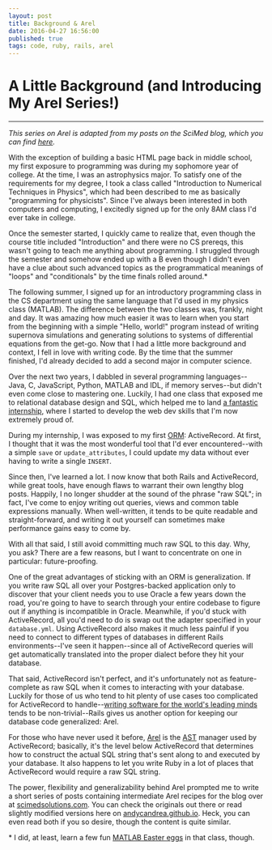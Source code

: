 ```yaml
---
layout: post
title: Background & Arel
date: 2016-04-27 16:56:00
published: true
tags: code, ruby, rails, arel
---
```


# A Little Background (and Introducing My Arel Series!)
-------------------------------------------------------------------------------

*This series on Arel is adapted from my posts on the SciMed blog, which you can
find [here](scimedsolutions.com/articles).*

With the exception of building a basic HTML page back in middle school, my first
exposure to programming was during my sophomore year of college. At the time, I
was an astrophysics major. To satisfy one of the requirements for my degree, I
took a class called "Introduction to Numerical Techniques in Physics", which had
been described to me as basically "programming for physicists". Since I've
always been interested in both computers and computing, I excitedly signed up
for the only 8AM class I'd ever take in college.

Once the semester started, I quickly came to realize that, even though the
course title included "Introduction" and there were no CS prereqs, this wasn't
going to teach me anything about programming. I struggled through the semester
and somehow ended up with a B even though I didn't even have a clue about such
advanced topics as the programmatical meanings of "loops" and "conditionals" by
the time finals rolled around.\*

The following summer, I signed up for an introductory programming class in the
CS department using the same language that I'd used in my physics class
(MATLAB). The difference between the two classes was, frankly, night and day. It
was amazing how much easier it was to learn when you start from the beginning
with a simple "Hello, world!" program instead of writing supernova simulations
and generating solutions to systems of differential equations from the get-go.
Now that I had a little more background and context, I fell in love with writing
code. By the time that the summer finished, I'd already decided to add a second
major in computer science.

Over the next two years, I dabbled in several programming languages--Java, C,
JavaScript, Python, MATLAB and IDL, if memory serves--but didn't even come close
to mastering one. Luckily, I had one class that exposed me to relational
database design and SQL, which helped me to land [a fantastic
internship](https://www.viget.com/internships/rails-developer-intern),
where I started to develop the web dev skills that I'm now extremely proud of.

During my internship, I was exposed to my first
[ORM](http://stackoverflow.com/questions/1152299/what-is-an-object-relational-mapping-framework):
ActiveRecord. At first, I thought that it was the most wonderful tool that I'd
ever encountered--with a simple `save` or `update_attributes`, I could update my
data without ever having to write a single `INSERT`.

Since then, I've learned a lot. I now know that both Rails and ActiveRecord,
while great tools, have enough flaws to warrant their own lengthy blog posts.
Happily, I no longer shudder at the sound of the phrase "raw SQL"; in fact, I've
come to enjoy writing out queries, views and common table expressions manually.
When well-written, it tends to be quite readable and straight-forward, and
writing it out yourself can sometimes make performance gains easy to come by.

With all that said, I still avoid committing much raw SQL to this day. Why, you
ask? There are a few reasons, but I want to concentrate on one in particular:
future-proofing.

One of the great advantages of sticking with an ORM is generalization. If you
write raw SQL all over your Postgres-backed application only to discover that
your client needs you to use Oracle a few years down the road, you're going to
have to search through your entire codebase to figure out if anything is
incompatible in Oracle. Meanwhile, if you'd stuck with ActiveRecord, all you'd
need to do is swap out the adapter specified in your `database.yml`. Using
ActiveRecord also makes it much less painful if you need to connect to different
types of databases in different Rails environments--I've seen it happen--since
all of ActiveRecord queries will get automatically translated into the proper
dialect before they hit your database.

That said, ActiveRecord isn't perfect, and it's unfortunately not as
feature-complete as raw SQL when it comes to interacting with your database.
Luckily for those of us who tend to hit plenty of use cases too complicated for
ActiveRecord to handle--[writing software for the world's leading
minds](http://www.scimedsolutions.com/) tends to be non-trivial--Rails gives us
another option for keeping our database code generalized: Arel.

For those who have never used it before, [Arel](https://github.com/rails/arel)
is the [AST](https://en.wikipedia.org/wiki/Abstract_syntax_tree) manager used by
ActiveRecord; basically, it's the level below ActiveRecord that determines how
to construct the actual SQL string that's sent along to and executed by your
database. It also happens to let you write Ruby in a lot of places that
ActiveRecord would require a raw SQL string.

The power, flexibility and generalizability behind Arel prompted me to write a
short series of posts containing intermediate Arel recipes for the blog over at
[scimedsolutions.com](scimedsolutions.com/articles). You can check the originals
out there or read slightly modified versions here on
[andycandrea.github.io](andycandrea.github.io). Heck, you can even read both if
you so desire, though the content is quite similar.

\* I did, at least, learn a few fun [MATLAB Easter
eggs](http://www.mathworks.com/matlabcentral/answers/2001-what-matlab-easter-eggs-do-you-know?requestedDomain=www.mathworks.com)
in that class, though.
